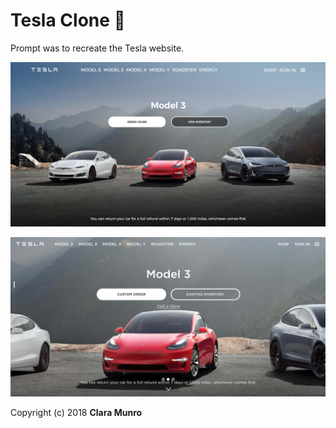 # Tesla Clone :car:

Prompt was to recreate the Tesla website.

![tesla-mockup-after](/images/mockup-done.png)

![tesla-mockup](/images/mockup.png)


Copyright (c) 2018 **Clara Munro**
